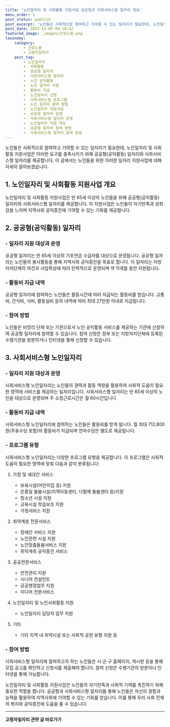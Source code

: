 ```yaml
---
title: '노인일자리 및 사회활동 지원사업 공공형과 사회서비스형 일자리 정보'
menu_order: 1
post_status: publish
post_excerpt: '노인들은 사회적으로 참여하고 기여할 수 있는 일자리가 필요한데, 노인일자리 및 사회활동 지원사업은 이러한 요구를 충족시키기 위해 공공형 공익활동  일자리와 사회서비스형 일자리를 제공합니다. 이 글에서는 노인들을 위한 이러한 일자리 지원사업에 대해 자세히 알아보겠습니다.'
post_date: 2023-11-05 04:18:42
featured_image: _images/근로노동.png
taxonomy:
    category:
        - 근로노동
        - 고령자일자리
    post_tag:
        - 노인일자리
        -  사회활동
        -  공공형 일자리
        -  사회서비스형 일자리
        -  노인 공익활동
        -  노인 일자리 지원
        -  활동비 지급
        -  노인일자리 신청
        -  사회서비스형 프로그램
        -  노인 일자리 참여 방법
        -  노인일자리 지원사업
        -  공공형 일자리 운영
        -  사회서비스형 일자리 운영
        -  노인일자리 지원 대상
        -  공공형 일자리 참여 방법
        -  사회서비스형 일자리 참여 방법
---
```



노인들은 사회적으로 참여하고 기여할 수 있는 일자리가 필요한데, 노인일자리 및 사회활동 지원사업은 이러한 요구를 충족시키기 위해 공공형(공익활동) 일자리와 사회서비스형 일자리를 제공합니다. 이 글에서는 노인들을 위한 이러한 일자리 지원사업에 대해 자세히 알아보겠습니다.

## 1. 노인일자리 및 사회활동 지원사업 개요

노인일자리 및 사회활동 지원사업은 만 65세 이상의 노인들을 위해 공공형(공익활동) 일자리와 사회서비스형 일자리를 제공합니다. 이 지원사업은 노인들이 자기만족과 성취감을 느끼며 지역사회 공익증진에 기여할 수 있는 기회를 제공합니다.

## 2. 공공형(공익활동) 일자리

### - 일자리 지원 대상과 운영

공공형 일자리는 만 65세 이상의 기초연금 수급자를 대상으로 운영됩니다. 공공형 일자리는 노인들의 봉사활동을 통해 지역사회 공익증진을 목표로 합니다. 이 일자리는 지방자치단체의 여건과 사업특성에 따라 탄력적으로 운영되며 약 11개월 동안 지원됩니다.

### - 활동비 지급 내역

공공형 일자리에 참여하는 노인들은 활동시간에 따라 지급되는 활동비를 받습니다. 교통비, 간식비, 식비, 활동실비 등의 내역에 따라 최대 27만원 이내로 지급됩니다.

### - 참여 방법

노인들은 비영리 단체 또는 기관으로서 노인 공익활동 서비스를 제공하는 기관에 신청하여 공공형 일자리에 참여할 수 있습니다. 참여 신청은 정부 또는 지방자치단체에 등록된 수행기관을 방문하거나 인터넷을 통해 신청할 수 있습니다.

## 3. 사회서비스형 노인일자리

### - 일자리 지원 대상과 운영

사회서비스형 노인일자리는 노인들의 경력과 활동 역량을 활용하여 사회적 도움이 필요한 영역에 서비스를 제공하는 일자리입니다. 사회서비스형 일자리는 만 65세 이상의 노인을 대상으로 운영되며 주 소정근로시간은 월 60시간입니다.

### - 활동비 지급 내역

사회서비스형 노인일자리에 참여하는 노인들은 활동비를 받게 됩니다. 월 최대 712,800원(주휴수당 포함)의 활동비가 지급되며 연차수당은 별도로 제공됩니다.

### - 프로그램 유형

사회서비스형 노인일자리는 다양한 프로그램 유형을 제공합니다. 이 프로그램은 사회적 도움이 필요한 영역에 맞춰 다음과 같이 분류됩니다:

1. 가정 및 세대간 서비스
   - 보육시설(어린이집 등) 지원
   - 온종일 돌봄시설(지역아동센터, 다함께 돌봄센터 등)지원
   - 청소년 시설 지원
   - 교육시설 학습보조 지원
   - 가정서비스 지원

2. 취약계층 전문서비스
   - 장애인 서비스 지원
   - 노인관련 시설 지원
   - 노인맞춤돌봄서비스 지원
   - 취악계측 공익증진 서비스

3. 공공전문서비스
   - 안전관리 지원
   - 시니어 컨설턴트
   - 공공행정업무 지원
   - 미디어 전문서비스

4. 노인일자리 및 노인사회활동 지원
   - 노인일자리 담당자 업무 지원

5. 기타
   - 기타 지역 내 취약시설 또는 사회적 공헌 유형 지원 등

### - 참여 방법

사회서비스형 일자리에 참여하고자 하는 노인들은 시·군·구 홈페이지, 게시판 등을 통해 모집 공고를 확인하고 신청서를 제출해야 합니다. 참여 신청은 수행기관의 방문이나 인터넷을 통해 가능합니다.

노인일자리 및 사회활동 지원사업은 노인들의 자기만족과 사회적 기여를 촉진하기 위해 중요한 역할을 합니다. 공공형과 사회서비스형 일자리를 통해 노인들은 자신의 경험과 능력을 활용하여 지역사회에 기여할 수 있는 기회를 얻습니다. 이를 통해 우리 사회 전체의 복지와 공익증진에 도움을 줄 수 있습니다.
<!-- wp:separator -->
<hr class="wp-block-separator has-alpha-channel-opacity"/>
<!-- /wp:separator -->

<!-- wp:group {"backgroundColor":"base","layout":{"type":"constrained"}} -->
<div class="wp-block-group has-base-background-color has-background"><!-- wp:paragraph {"align":"center","fontSize":"medium"} -->
<p class="has-text-align-center has-large-font-size"><strong>고령자일자리 관련 글 바로가기</strong></p>
<!-- /wp:paragraph -->


<!-- wp:latest-posts
{"categories":[{"id":10558,"count":19,"description":"","link":"https://uknowlaw.com/category/%ea%b3%a0%eb%a0%b9%ec%9e%90%ec%9d%bc%ec%9e%90%eb%a6%ac/","name":"고령자일자리","slug":"고령자일자리","taxonomy":"category","parent":0,"meta":[],"_links":{"self":[{"href":"https://uknowlaw.com/wp-json/wp/v2/categories/10558"}],"collection":[{"href":"https://uknowlaw.com/wp-json/wp/v2/categories"}],"about":[{"href":"https://uknowlaw.com/wp-json/wp/v2/taxonomies/category"}],"wp:post_type":[{"href":"https://uknowlaw.com/wp-json/wp/v2/posts?categories=10558"}],"curies":[{"name":"wp","href":"https://api.w.org/{rel}","templated":true}]}}],"postsToShow":100,"excerptLength":28,"postLayout":"grid","columns":2,"featuredImageAlign":"left","featuredImageSizeSlug":"large","fontSize":"small"} /--></div>
<!-- /wp:group -->